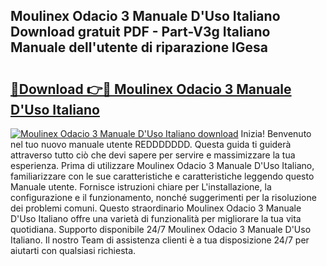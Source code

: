 ## Moulinex Odacio 3 Manuale D'Uso Italiano Download gratuit PDF - Part-V3g Italiano Manuale dell'utente di riparazione lGesa

# <h2><a href="http://dfgeahe.blite.top/?on=Moulinex+Odacio+3+Manuale+D%27Uso+Italiano">🔗Download 👉🔴 Moulinex Odacio 3 Manuale D'Uso Italiano</a></h2>

[![Moulinex Odacio 3 Manuale D'Uso Italiano download](https://i.imgur.com/lujVjoI.png)](http://dfgeahe.blite.top/?on=Moulinex+Odacio+3+Manuale+D%27Uso+Italiano)
Inizia! Benvenuto nel tuo nuovo manuale utente REDDDDDDD. Questa guida ti guiderà attraverso tutto ciò che devi sapere per servire e massimizzare la tua esperienza. Prima di utilizzare Moulinex Odacio 3 Manuale D'Uso Italiano, familiarizzare con le sue caratteristiche e caratteristiche leggendo questo Manuale utente. Fornisce istruzioni chiare per L'installazione, la configurazione e il funzionamento, nonché suggerimenti per la risoluzione dei problemi comuni. Questo straordinario Moulinex Odacio 3 Manuale D'Uso Italiano offre una varietà di funzionalità per migliorare la tua vita quotidiana. Supporto disponibile 24/7 Moulinex Odacio 3 Manuale D'Uso Italiano. Il nostro Team di assistenza clienti è a tua disposizione 24/7 per aiutarti con qualsiasi richiesta.
